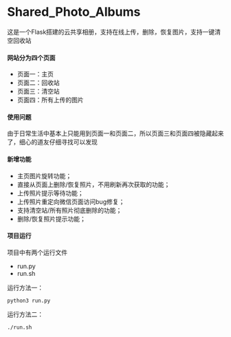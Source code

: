# Shared_Photo_Albums
这是一个Flask搭建的云共享相册，支持在线上传，删除，恢复图片，支持一键清空回收站

#### 网站分为四个页面
- 页面一：主页
- 页面二：回收站
- 页面三：清空站
- 页面四：所有上传的图片

#### 使用问题
由于日常生活中基本上只能用到页面一和页面二，所以页面三和页面四被隐藏起来了，细心的道友仔细寻找可以发现

#### 新增功能
- 主页图片旋转功能；
- 直接从页面上删除/恢复照片，不用刷新再次获取的功能；
- 上传照片提示等待功能；
- 上传照片重定向微信页面访问bug修复；
- 支持清空站/所有照片彻底删除的功能；
- 删除/恢复照片提示功能；

#### 项目运行
项目中有两个运行文件
- run.py
- run.sh

运行方法一：
```
python3 run.py
```

运行方法二：
```
./run.sh
```
